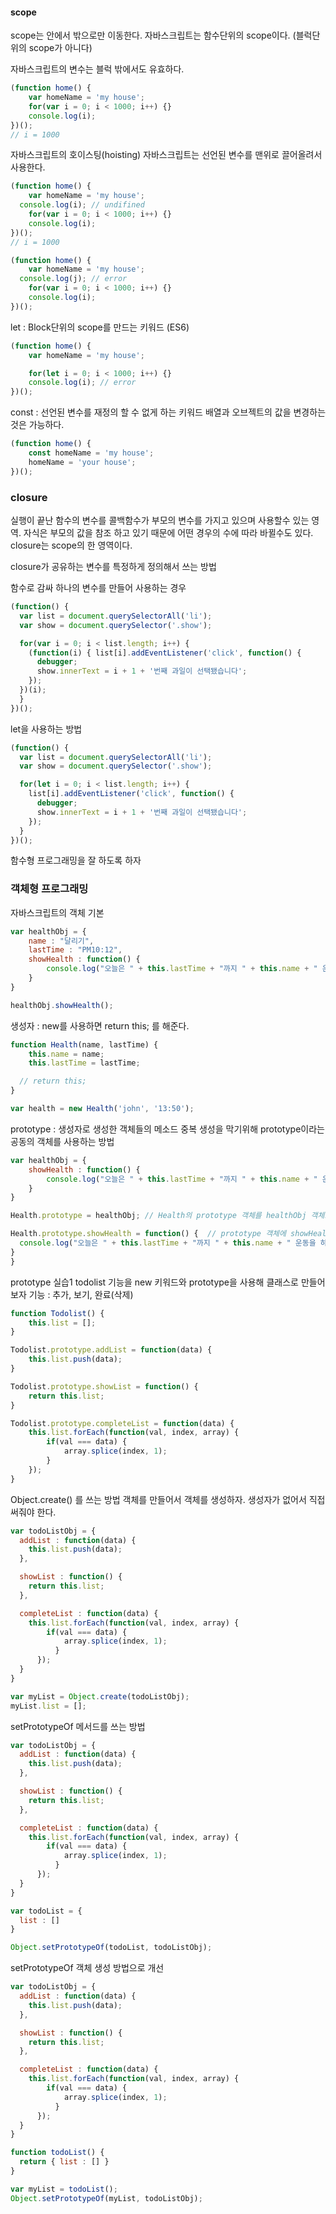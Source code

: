 #### scope

scope는 안에서 밖으로만 이동한다.
자바스크립트는 함수단위의 scope이다. (블럭단위의 scope가 아니다)

자바스크립트의 변수는 블럭 밖에서도 유효하다.

```js
(function home() {
	var homeName = 'my house';
	for(var i = 0; i < 1000; i++) {}
	console.log(i);
})();
// i = 1000
```


자바스크립트의 호이스팅(hoisting)
자바스크립트는 선언된 변수를 맨위로 끌어올려서 사용한다.
```js
(function home() {
	var homeName = 'my house';
  console.log(i); // undifined
	for(var i = 0; i < 1000; i++) {}
	console.log(i);
})();
// i = 1000
```

```js
(function home() {
	var homeName = 'my house';
  console.log(j); // error
	for(var i = 0; i < 1000; i++) {}
	console.log(i);
})();
```

let : Block단위의 scope를 만드는 키워드 (ES6)
```js
(function home() {
	var homeName = 'my house';

	for(let i = 0; i < 1000; i++) {}
	console.log(i); // error
})();
```

const : 선언된 변수를 재정의 할 수 없게 하는 키워드
배열과 오브젝트의 값을 변경하는 것은 가능하다.
```js
(function home() {
	const homeName = 'my house';
	homeName = 'your house';
})();
```

### closure
실행이 끝난 함수의 변수를 콜백함수가 부모의 변수를 가지고 있으며 사용할수 있는 영역.
자식은 부모의 값을 참조 하고 있기 때문에 어떤 경우의 수에 따라 바뀔수도 있다.
closure는 scope의 한 영역이다.


closure가 공유하는 변수를 특정하게 정의해서 쓰는 방법

함수로 감싸 하나의 변수를 만들어 사용하는 경우
```js
(function() {
  var list = document.querySelectorAll('li');
  var show = document.querySelector('.show');

  for(var i = 0; i < list.length; i++) {
    (function(i) { list[i].addEventListener('click', function() {
      debugger;
      show.innerText = i + 1 + '번째 과일이 선택됐습니다';
    });
  })(i);
  }
})();
```


let을 사용하는 방법
```js
(function() {
  var list = document.querySelectorAll('li');
  var show = document.querySelector('.show');

  for(let i = 0; i < list.length; i++) {
    list[i].addEventListener('click', function() {
      debugger;
      show.innerText = i + 1 + '번째 과일이 선택됐습니다';
    });
  }
})();
```

함수형 프로그래밍을 잘 하도록 하자


### 객체형 프로그래밍

자바스크립트의 객체 기본
```js
var healthObj = {
	name : "달리기",
	lastTime : "PM10:12",
	showHealth : function() {
		console.log("오늘은 " + this.lastTime + "까지 " + this.name + " 운동을 하셨네요");
    }
}

healthObj.showHealth();
```

생성자 : new를 사용하면 return this; 를 해준다.
```js
function Health(name, lastTime) {
	this.name = name;
	this.lastTime = lastTime;

  // return this;
}

var health = new Health('john', '13:50');
```

prototype : 생성자로 생성한 객체들의 메소드 중복 생성을 막기위해 prototype이라는 공동의 객체를 사용하는 방법
```js
var healthObj = {
	showHealth : function() {
		console.log("오늘은 " + this.lastTime + "까지 " + this.name + " 운동을 하셨네요");
    }
}

Health.prototype = healthObj; // Health의 prototype 객체를 healthObj 객체로 덮어씌었다.

Health.prototype.showHealth = function() {  // prototype 객체에 showHealth 함수를 추가하였다.
  console.log("오늘은 " + this.lastTime + "까지 " + this.name + " 운동을 하셨네요");
}
}
```

prototype 실습1
todolist 기능을 new 키워드와 prototype을 사용해 클래스로 만들어보자
기능 : 추가, 보기, 완료(삭제)
```js
function Todolist() {
	this.list = [];
}

Todolist.prototype.addList = function(data) {
	this.list.push(data);
}

Todolist.prototype.showList = function() {
	return this.list;
}

Todolist.prototype.completeList = function(data) {
	this.list.forEach(function(val, index, array) {
		if(val === data) {
			array.splice(index, 1);
        }
    });
}
```

Object.create() 를 쓰는 방법
객체를 만들어서 객체를 생성하자.
생성자가 없어서 직접 써줘야 한다.
```js
var todoListObj = {
  addList : function(data) {
    this.list.push(data);
  },

  showList : function() {
    return this.list;
  },

  completeList : function(data) {
    this.list.forEach(function(val, index, array) {
  		if(val === data) {
  			array.splice(index, 1);
          }
      });
  }
}

var myList = Object.create(todoListObj);
myList.list = [];
```

setPrototypeOf 메서드를 쓰는 방법
```js
var todoListObj = {
  addList : function(data) {
    this.list.push(data);
  },

  showList : function() {
    return this.list;
  },

  completeList : function(data) {
    this.list.forEach(function(val, index, array) {
  		if(val === data) {
  			array.splice(index, 1);
          }
      });
  }
}

var todoList = {
  list : []
}

Object.setPrototypeOf(todoList, todoListObj);
```

setPrototypeOf 객체 생성 방법으로 개선
```js
var todoListObj = {
  addList : function(data) {
    this.list.push(data);
  },

  showList : function() {
    return this.list;
  },

  completeList : function(data) {
    this.list.forEach(function(val, index, array) {
  		if(val === data) {
  			array.splice(index, 1);
          }
      });
  }
}

function todoList() {
  return { list : [] }
}

var myList = todoList();
Object.setPrototypeOf(myList, todoListObj);
```
